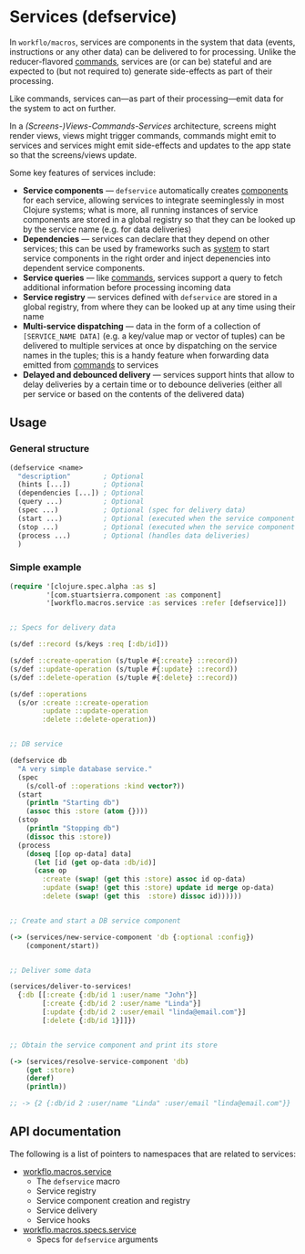 # Services (defservice)

In `workflo/macros`, services are components in the system that data (events,
instructions or any other data) can be delivered to for processing. Unlike
the reducer-flavored [commands](05-defcommand.md), services are (or can be)
stateful and are expected to (but not required to) generate side-effects
as part of their processing.

Like commands, services can—as part of their processing—emit data for the
system to act on further.

In a *(Screens-)Views-Commands-Services* architecture, screens might render
views, views might trigger commands, commands might emit to services
and services might emit side-effects and updates to the app state so that the
screens/views update.

Some key features of services include:

* **Service components** — `defservice` automatically creates
  [components](https://github.com/stuartsierra/component) for each service,
  allowing services to integrate seeminglessly in most Clojure systems;
  what is more, all running instances of service components are
  stored in a global registry so that they can be looked up by the
  service name (e.g. for data deliveries)
* **Dependencies** — services can declare that they depend on other
  services; this can be used by frameworks such as
  [system](https://github.com/danielsz/system) to start service
  components in the right order and inject depenencies into dependent
  service components.
* **Service queries** — like [commands](05-defcommand.md), services support
  a query to fetch additional information before processing incoming data
* **Service registry** — services defined with `defservice` are stored
  in a global registry, from where they can be looked up at any time using
  their name
* **Multi-service dispatching** — data in the form of a collection
  of `[SERVICE_NAME DATA]` (e.g. a key/value map or vector of tuples)
  can be delivered to multiple services at once by dispatching on
  the service names in the tuples; this is a handy feature when forwarding
  data emitted from [commands](05-defcommand.md) to services
* **Delayed and debounced delivery** — services support hints that
  allow to delay deliveries by a certain time or to debounce deliveries
  (either all per service or based on the contents of the delivered data)

## Usage

### General structure

```clojure
(defservice <name>
  "description"        ; Optional
  (hints [...])        ; Optional
  (dependencies [...]) ; Optional
  (query ...)          ; Optional
  (spec ...)           ; Optional (spec for delivery data)
  (start ...)          ; Optional (executed when the service component starts)
  (stop ...)           ; Optional (executed when the service component stops)
  (process ...)        ; Optional (handles data deliveries)
  )
```

### Simple example

```clojure
(require '[clojure.spec.alpha :as s]
         '[com.stuartsierra.component :as component]
         '[workflo.macros.service :as services :refer [defservice]])


;; Specs for delivery data

(s/def ::record (s/keys :req [:db/id]))

(s/def ::create-operation (s/tuple #{:create} ::record))
(s/def ::update-operation (s/tuple #{:update} ::record))
(s/def ::delete-operation (s/tuple #{:delete} ::record))

(s/def ::operations
  (s/or :create ::create-operation
        :update ::update-operation
        :delete ::delete-operation))


;; DB service

(defservice db
  "A very simple database service."
  (spec
    (s/coll-of ::operations :kind vector?))
  (start
    (println "Starting db")
    (assoc this :store (atom {})))
  (stop
    (println "Stopping db")
    (dissoc this :store))
  (process
    (doseq [[op op-data] data]
      (let [id (get op-data :db/id)]
      (case op
        :create (swap! (get this :store) assoc id op-data)
        :update (swap! (get this :store) update id merge op-data)
        :delete (swap! (get this  :store) dissoc id))))))


;; Create and start a DB service component

(-> (services/new-service-component 'db {:optional :config})
    (component/start))


;; Deliver some data

(services/deliver-to-services!
  {:db [[:create {:db/id 1 :user/name "John"}]
        [:create {:db/id 2 :user/name "Linda"}]
        [:update {:db/id 2 :user/email "linda@email.com"}]
        [:delete {:db/id 1}]]})


;; Obtain the service component and print its store

(-> (services/resolve-service-component 'db)
    (get :store)
    (deref)
    (println))

;; -> {2 {:db/id 2 :user/name "Linda" :user/email "linda@email.com"}}
```

## API documentation

The following is a list of pointers to namespaces that are related to services:

* [workflo.macros.service](workflo.macros.service.html)
    - The `defservice` macro
    - Service registry
    - Service component creation and registry
    - Service delivery
    - Service hooks
* [workflo.macros.specs.service](workflo.macros.specs.service.html)
    - Specs for `defservice` arguments
